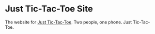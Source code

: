 # Just Tic-Tac-Toe Site
The website for [Just Tic-Tac-Toe](https://itunes.apple.com/us/app/just-tic-tac-toe/id989679654?ls=1&mt=8). Two people, one phone. Just Tic-Tac-Toe.
